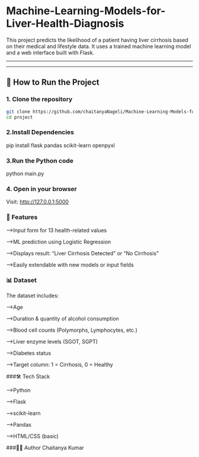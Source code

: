 # Machine-Learning-Models-for-Liver-Health-Diagnosis


This project predicts the likelihood of a patient having liver cirrhosis based on their medical and lifestyle data. It uses a trained machine learning model and a web interface built with Flask.

---


---

## 🚀 How to Run the Project

### 1. Clone the repository
```bash
git clone https://github.com/chaitanyaNageli/Machine-Learning-Models-for-Liver-Health-Diagnosis.git
cd project
```
### 2.Install Dependencies
pip install flask pandas scikit-learn openpyxl

### 3.Run the Python code
python main.py

### 4. Open in your browser
Visit: http://127.0.0.1:5000



### 🧠 Features

-->Input form for 13 health-related values

-->ML prediction using Logistic Regression

-->Displays result: “Liver Cirrhosis Detected” or “No Cirrhosis”

-->Easily extendable with new models or input fields


### 📊 Dataset

The dataset includes:

-->Age

-->Duration & quantity of alcohol consumption

-->Blood cell counts (Polymorphs, Lymphocytes, etc.)

-->Liver enzyme levels (SGOT, SGPT)

-->Diabetes status

-->Target column: 1 = Cirrhosis, 0 = Healthy

###🛠️ Tech Stack

-->Python

-->Flask

-->scikit-learn

-->Pandas

-->HTML/CSS (basic)


###👨‍💻 Author
Chaitanya Kumar
